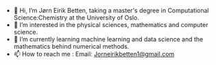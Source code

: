 - 👋 Hi, I’m Jørn Eirik Betten, taking a master's degree in Computational Science:Chemistry at the University of Oslo. 
- 👀 I’m interested in the physical sciences, mathematics and computer science. 
- 🌱 I’m currently learning machine learning and data science and the mathematics behind numerical methods. 
- 📫 How to reach me : 
      Email: Jorneirikbetten1@gmail.com

<!---
JornEirikBetten/JornEirikBetten is a ✨ special ✨ repository because its `README.md` (this file) appears on your GitHub profile.
You can click the Preview link to take a look at your changes.
--->
